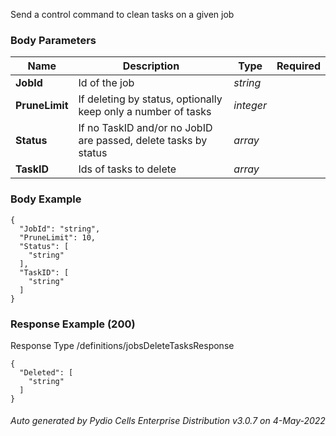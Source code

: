 






 
Send a control command to clean tasks on a given job  


### Body Parameters

Name | Description | Type | Required
---|---|---|---
**JobId** | Id of the job | _string_ |   
**PruneLimit** | If deleting by status, optionally keep only a number of tasks | _integer_ |   
**Status** | If no TaskID and/or no JobID are passed, delete tasks by status | _array_ |   
**TaskID** | Ids of tasks to delete | _array_ |   


### Body Example
```
{
  "JobId": "string",
  "PruneLimit": 10,
  "Status": [
    "string"
  ],
  "TaskID": [
    "string"
  ]
}
```






### Response Example (200)
Response Type /definitions/jobsDeleteTasksResponse

```
{
  "Deleted": [
    "string"
  ]
}
```




###### Auto generated by Pydio Cells Enterprise Distribution v3.0.7 on 4-May-2022
